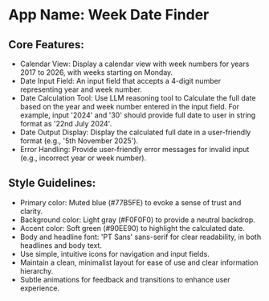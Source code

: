 # **App Name**: Week Date Finder

## Core Features:

- Calendar View: Display a calendar view with week numbers for years 2017 to 2026, with weeks starting on Monday.
- Date Input Field: An input field that accepts a 4-digit number representing year and week number.
- Date Calculation Tool: Use LLM reasoning tool to Calculate the full date based on the year and week number entered in the input field. For example, input '2024' and '30' should provide full date to user in string format as '22nd July 2024'.
- Date Output Display: Display the calculated full date in a user-friendly format (e.g., '5th November 2025').
- Error Handling: Provide user-friendly error messages for invalid input (e.g., incorrect year or week number).

## Style Guidelines:

- Primary color: Muted blue (#77B5FE) to evoke a sense of trust and clarity.
- Background color: Light gray (#F0F0F0) to provide a neutral backdrop.
- Accent color: Soft green (#90EE90) to highlight the calculated date.
- Body and headline font: 'PT Sans' sans-serif for clear readability, in both headlines and body text.
- Use simple, intuitive icons for navigation and input fields.
- Maintain a clean, minimalist layout for ease of use and clear information hierarchy.
- Subtle animations for feedback and transitions to enhance user experience.
